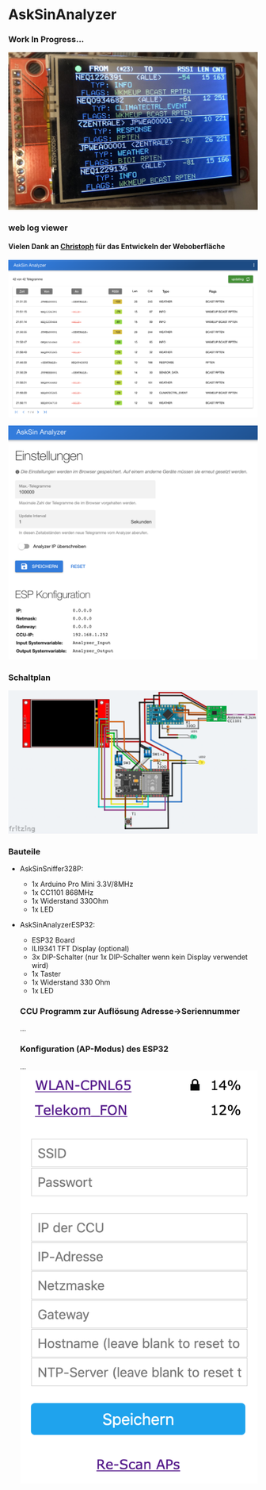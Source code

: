 # AskSinAnalyzer
### Work In Progress...
![sample1](Images/sample1.jpg)

### web log viewer
#### Vielen Dank an [Christoph](https://github.com/psi-4ward) für das Entwickeln der Weboberfläche
![web](Images/web_main.png)

![websettings](Images/web_settings.png)


### Schaltplan

![wiring](Images/wiring.png)


### Bauteile
- AskSinSniffer328P:
  - 1x Arduino Pro Mini 3.3V/8MHz
  - 1x CC1101 868MHz
  - 1x Widerstand 330Ohm
  - 1x LED
- AskSinAnalyzerESP32:
  - ESP32 Board
  - ILI9341 TFT Display (optional)
  - 3x DIP-Schalter (nur 1x DIP-Schalter wenn kein Display verwendet wird)
  - 1x Taster
  - 1x Widerstand 330 Ohm
  - 1x LED
  
  ### CCU Programm zur Auflösung Adresse->Seriennummer
  ...
  
  ### Konfiguration (AP-Modus) des ESP32
  ...
  ![apmode](Images/apmode.png)
